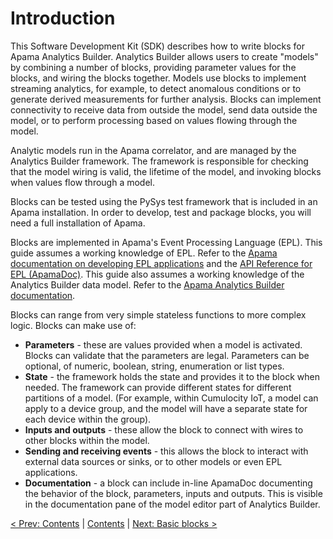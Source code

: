 # Introduction

This Software Development Kit (SDK) describes how to write blocks for Apama Analytics Builder. Analytics Builder allows users to create "models" by combining a number of blocks, providing parameter values for the blocks, and wiring the blocks together. Models use blocks to implement streaming analytics, for example, to detect anomalous conditions or to generate derived measurements for further analysis. Blocks can implement connectivity to receive data from outside the model, send data outside the model, or to perform processing based on values flowing through the model.

Analytic models run in the Apama correlator, and are managed by the Analytics Builder framework. The framework is responsible for checking that the model wiring is valid, the lifetime of the model, and invoking blocks when values flow through a model.

Blocks can be tested using the PySys test framework that is included in an Apama installation. In order to develop, test and package blocks, you will need a full installation of Apama.

Blocks are implemented in Apama's Event Processing Language (EPL). This guide assumes a working knowledge of EPL. Refer to the [Apama documentation on developing EPL applications](http://www.apamacommunity.com/documents/10.3.1.1/apama_10.3.1.1_webhelp/apama-webhelp/#page/apama-webhelp%2Fco-DevApaAppInEpl_how_this_book_is_organized.html) and the [API Reference for EPL (ApamaDoc)](http://www.apamacommunity.com/documents/10.3.1.1/apama_10.3.1.1_webhelp/ApamaDoc/index.html). This guide also assumes a working knowledge of the Analytics Builder data model. Refer to the [Apama Analytics Builder documentation](https://documentation.softwareag.com/onlinehelp/Rohan/Analytics_Builder/pas10-3-2/apama-pas-webhelp/index.html#page/apamaanalyticsbuilder-webhelp%2Fto-AnaBui_getting_started_with_apama_analytics_builder.html).

Blocks can range from very simple stateless functions to more complex logic. Blocks can make use of:

* **Parameters** - these are values provided when a model is activated. Blocks can validate that the parameters are legal. Parameters can be optional, of numeric, boolean, string, enumeration or list types.
* **State** - the framework holds the state and provides it to the block when needed. The framework can provide different states for different partitions of a model. (For example, within Cumulocity IoT, a model can apply to a device group, and the model will have a separate state for each device within the group).
* **Inputs and outputs** - these allow the block to connect with wires to other blocks within the model.
* **Sending and receiving events** - this allows the block to interact with external data sources or sinks, or to other models or even EPL applications.
* **Documentation** - a block can include in-line ApamaDoc documenting the behavior of the block, parameters, inputs and outputs. This is visible in the documentation pane of the model editor part of Analytics Builder.

[< Prev: Contents](000-contents.md) | [Contents](000-contents.md) | [Next: Basic blocks >](010-BasicBlocks.md) 

